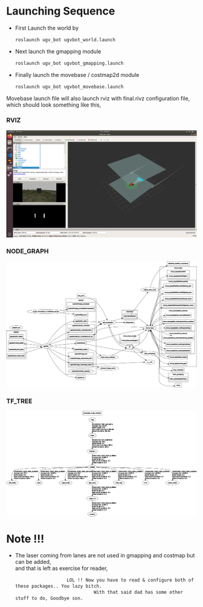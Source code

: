 # Launching Sequence

- First Launch the world by
  ```sh
  roslaunch ugv_bot ugvbot_world.launch
  ```
 - Next launch the gmapping module
   ```sh 
   roslaunch ugv_bot ugvbot_gmapping.launch 
   ```
 - Finally launch the movebase / costmap2d module
   ```sh
   roslaunch ugv_bot ugvbot_movebase.launch 
   ```
Movebase launch file will also launch rviz with final.rivz configuration file, \
which should look something like this,
### RVIZ
  ![](Images_launch/final_config.png)

### NODE_GRAPH
  ![](Images_launch/rosgraph.png)

### TF_TREE
  ![](Images_launch/frames.png)


# Note !!!

- The laser coming from lanes are not used in gmapping and costmap but can be added, \
  and that is left as exercise for reader, 
  
                         LOL !! Now you have to read & configure both of these packages.. You lazy bitch.
                                   With that said dad has some other stuff to do, Goodbye son.

